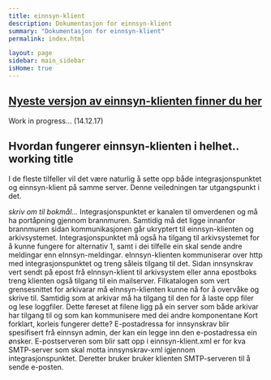 ```yaml
---
title: einnsyn-klient
description: Dokumentasjon for einnsyn-klient
summary: "Dokumentasjon for einnsyn-klient"
permalink: index.html

layout: page
sidebar: main_sidebar
isHome: true
---
```


## [Nyeste versjon av einnsyn-klienten finner du her](https://github.com/difi/einnsyn-klient/releases/)
Work in progress... (14.12.17)
## Hvordan fungerer einnsyn-klienten i helhet.. working title

I de fleste tilfeller vil det være naturlig å sette opp både integrasjonspunktet og einnsyn-klient på samme server. Denne veiledningen tar utgangspunkt i det. 


*skriv om til bokmål...*
Integrasjonspunktet er kanalen til omverdenen og må ha portåpning gjennom brannmuren. Samtidig må det ligge innanfor brannmuren sidan kommunikasjonen går ukryptert til einnsyn-klienten og arkivsystemet. Integrasjonspunktet må også ha tilgang til arkivsystemet for å kunne fungere for alternativ 1, samt i dei tilfelle ein skal sende andre meldingar enn eInnsyn-meldingar.
eInnsyn-klienten kommuniserar over http med integrasjonspunktet og treng såleis tilgang til det. Sidan innsynskrav vert sendt på epost frå eInnsyn-klient til arkivsystem eller anna epostboks treng klienten også tilgang til ein mailserver.
Filkatalogen som vert grensesnittet for arkivarar må eInnsyn-klienten kunne nå for å overvåke og skrive til. Samtidig som at arkivar må ha tilgang til den for å laste opp filer og lese loggfiler. Dette føreset at filene ligg på ein server som både arkivar har tilgang til og som kan kommunisere med dei andre komponentane
Kort forklart, korleis fungerer dette? E-postadressa for innsynskrav blir spesifisert frå einnsyn admin, der kan ein legge inn den e-postadressa ein ønsker. E-postserveren som blir satt opp i einnsyn-klient.xml er for kva SMTP-server som skal motta innsynskrav-xml  igjennom integrasjonspunktet. Deretter bruker bruker klienten SMTP-serveren til å sende e-posten.
